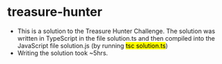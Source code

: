 # treasure-hunter

- This is a solution to the Treasure Hunter Challenge. The solution was written in TypeScript in the file solution.ts and then compiled into the JavaScript file solution.js (by running <mark >tsc solution.ts</mark >)
- Writing the solution took ~5hrs.
